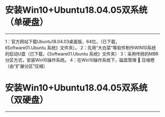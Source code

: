 # 安装Win10+Ubuntu18.04.05双系统（单硬盘）
------------------------------------------
1：官方网站下载Ubuntu18.04.03桌面版，64位，（已下载，《Software01.Ubuntu 系统》文件夹）。
2：先用“大白菜”等软件制作WIN10系统的启动U盘（已下载，《Software01.Ubuntu 系统》文件夹）
3：采用传统的MBR分区方式，安装Win10操作系统。
4：在Win10操作系统下，磁盘管理  压缩卷（由“扩展分区”压缩）



# 安装Win10+Ubuntu18.04.05双系统（双硬盘）
------------------------------------------
